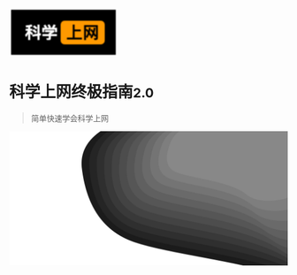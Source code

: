 ![logo](_images/logo.png)
# 科学上网终极指南<small>2.0</small>
> 简单快速学会科学上网

<!-- background image -->
![](_images/bg.svg)

